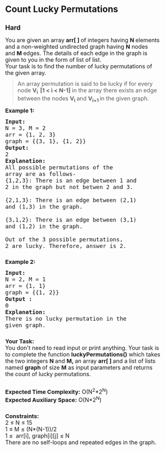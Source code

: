 # Count Lucky Permutations
## Hard
<div class="problems_problem_content__Xm_eO"><p><span style="font-size:18px">You are given an array <strong>arr[ ]&nbsp;</strong>of integers having <strong>N&nbsp;</strong>elements and a non-weighted&nbsp;undirected graph having <strong>N</strong> nodes and&nbsp;<strong>M&nbsp;</strong>edges. The details of each edge in the graph is given to you in the form of list of list.&nbsp;<br>
Your task is to find the number of lucky permutations of the&nbsp;given array.<strong>&nbsp;</strong></span></p>

<blockquote>
<p><span style="font-size:18px">An array permutation is said to be lucky if for every node <strong>V<sub>i&nbsp; </sub>[1 &lt; i &lt; N-1]</strong> in the array there exists an edge between the nodes&nbsp;<strong>V</strong><sub><strong>i</strong>&nbsp;</sub>and <strong>V<sub>i+1&nbsp;</sub></strong>in the given graph.</span></p>
</blockquote>

<p><span style="font-size:18px"><strong>Example 1:</strong></span></p>

<pre><span style="font-size:18px"><strong>Input:
</strong>N = 3, M = 2
arr = {1, 2, 3}
graph = {{3, 1}, {1, 2}}
<strong>Output:
</strong>2
<strong>Explanation:
</strong>All possible permutations of the 
array are as follows-
{1,2,3}: There is an edge between 1 and 
2 in the graph but not betwen 2 and 3.

{2,1,3}: There is an edge between (2,1)
and (1,3) in the graph.

{3,1,2}: There is an edge between (3,1)
and (1,2) in the graph.

Out of the 3 possible permutations, 
2 are lucky. Therefore, answer is 2.</span>

</pre>

<p><span style="font-size:18px"><strong>Example 2:</strong></span></p>

<pre><span style="font-size:18px"><strong>Input:
</strong>N = 2, M = 1
arr = {1, 1}
graph = {{1, 2}}
<strong>Output :</strong>
0
<strong>Explanation:</strong>
There is no lucky permutation in the 
given graph. 
</span></pre>

<p><br>
<span style="font-size:18px"><strong>Your Task:&nbsp;&nbsp;</strong><br>
You don't need to read input or print anything. Your task is to complete the function <strong>luckyPermutations()</strong>&nbsp;which takes the two integers <strong>N </strong>and <strong>M,&nbsp;</strong>an array <strong>arr[ ]&nbsp;</strong>and a list of lists named <strong>graph&nbsp;</strong>of size <strong>M</strong>&nbsp;as input parameters and returns the count of lucky permutations.</span></p>

<p><br>
<span style="font-size:18px"><strong>Expected Time Complexity:</strong> O(N<sup>2</sup>*2<sup>N</sup>)<br>
<strong>Expected Auxiliary Space:</strong> O(N*2<sup>N</sup>)</span></p>

<p><br>
<span style="font-size:18px"><strong>Constraints:</strong><br>
2 ≤ N ≤ 15<br>
1 ≤ M&nbsp;≤ (N*(N-1))/2<br>
1&nbsp;≤&nbsp; arr[i], graph[i][j] ≤ N&nbsp;<br>
There are no self-loops and repeated edges in the graph.</span></p>
</div>